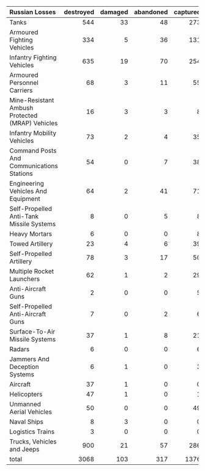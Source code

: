 | Russian Losses                                   |   destroyed |   damaged |   abandoned |   captured |   total |
|:-------------------------------------------------|------------:|----------:|------------:|-----------:|--------:|
| Tanks                                            |         544 |        33 |          48 |        273 |     898 |
| Armoured Fighting Vehicles                       |         334 |         5 |          36 |        131 |     506 |
| Infantry Fighting Vehicles                       |         635 |        19 |          70 |        254 |     978 |
| Armoured Personnel Carriers                      |          68 |         3 |          11 |         55 |     137 |
| Mine-Resistant Ambush Protected  (MRAP) Vehicles |          16 |         3 |           3 |          8 |      30 |
| Infantry Mobility Vehicles                       |          73 |         2 |           4 |         35 |     114 |
| Command Posts And Communications Stations        |          54 |         0 |           7 |         38 |      99 |
| Engineering Vehicles And Equipment               |          64 |         2 |          41 |         71 |     178 |
| Self-Propelled Anti-Tank Missile Systems         |           8 |         0 |           5 |          8 |      21 |
| Heavy Mortars                                    |           6 |         0 |           0 |          8 |      14 |
| Towed Artillery                                  |          23 |         4 |           6 |         39 |      72 |
| Self-Propelled Artillery                         |          78 |         3 |          17 |         50 |     148 |
| Multiple Rocket Launchers                        |          62 |         1 |           2 |         29 |      94 |
| Anti-Aircraft Guns                               |           2 |         0 |           0 |          5 |       7 |
| Self-Propelled Anti-Aircraft Guns                |           7 |         0 |           2 |          6 |      15 |
| Surface-To-Air Missile Systems                   |          37 |         1 |           8 |         21 |      67 |
| Radars                                           |           6 |         0 |           0 |          6 |      12 |
| Jammers And Deception Systems                    |           6 |         1 |           0 |          3 |      10 |
| Aircraft                                         |          37 |         1 |           0 |          0 |      38 |
| Helicopters                                      |          47 |         1 |           0 |          1 |      49 |
| Unmanned Aerial Vehicles                         |          50 |         0 |           0 |         49 |      99 |
| Naval Ships                                      |           8 |         3 |           0 |          0 |      11 |
| Logistics Trains                                 |           3 |         0 |           0 |          0 |       3 |
| Trucks, Vehicles and Jeeps                       |         900 |        21 |          57 |        286 |    1264 |
| total                                            |        3068 |       103 |         317 |       1376 |    4864 |